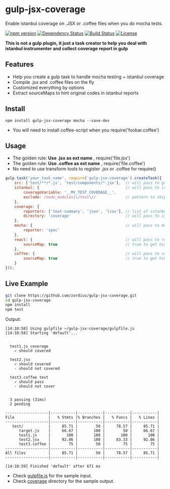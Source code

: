 gulp-jsx-coverage
=================

Enable istanbul coverage on .JSX or .coffee files when you do mocha tests.

[![npm version](https://img.shields.io/npm/v/gulp-jsx-coverage.svg)](https://www.npmjs.org/package/gulp-jsx-coverage) [![Dependency Status](https://david-dm.org/zordius/gulp-jsx-coverage.svg)](https://david-dm.org/zordius/gulp-jsx-coverage) [![Build Status](https://travis-ci.org/zordius/gulp-jsx-coverage.svg?branch=master)](https://travis-ci.org/zordius/gulp-jsx-coverage) [![License](https://img.shields.io/badge/license-MIT-green.svg)](LICENSE.txt)

**This is not a gulp plugin, it just a task creator to help you deal with istanbul instrumenter and collect coverage report in gulp**

Features
--------

* Help you create a gulp task to handle mocha testing + istanbul coverage
* Compile .jsx and .coffee files on the fly
* Customized everything by options
* Extract sourceMaps to hint original codes in istanbul reports

Install
-------

```
npm install gulp-jsx-coverage mocha --save-dev
```

* You will need to install coffee-script when you require('foobar.coffee')

Usage
-----

* The golden rule: **Use .jsx as ext name** , require('file.jsx')
* The golden rule: **Use .coffee as ext name** , require('file.coffee')
* No need to use transform tools to register .jsx or .coffee for require()

```javascript
gulp.task('your_task_name', require('gulp-jsx-coverage').createTask({
    src: ['test/**/*.js', 'test/components/*.jsx'],  // will pass to gulp.src
    istanbul: {                                      // will pass to istanbul
        coverageVariable: '__MY_TEST_COVERAGE__',
        exclude: /node_modules|\/test\//             // pattern to skip instrument
    },
    coverage: {
        reporters: ['text-summary', 'json', 'lcov'], // list of istanbul reporters
        directory: 'coverage'                        // will pass to istanbul reporters
    },
    mocha: {                                         // will pass to mocha
        reporter: 'spec'
    },
    react: {                                         // will pass to react-tools
        sourceMap: true                              // true to get hints in HTML covarage reports
    },
    coffee: {                                        // will pass to coffee.compile
        sourceMap: true                              // true to get hints in HTML coverage reports
    }
}));
```

Live Example
------------

```sh
git clone https://github.com/zordius/gulp-jsx-coverage.git
cd gulp-jsx-coverage
npm install
npm test
```

Output:

```
[14:10:58] Using gulpfile ~/gulp-jsx-coverage/gulpfile.js
[14:10:58] Starting 'default'...


  test1.js coverage
    ✓ should covered 

  test2.jsx
    ✓ should covered 
    - should not covered

  test3.coffee test
    ✓ should pass 
    - should not cover


  3 passing (31ms)
  2 pending

-------------------|-----------|-----------|-----------|-----------|
File               |   % Stmts |% Branches |   % Funcs |   % Lines |
-------------------|-----------|-----------|-----------|-----------|
   test/           |     85.71 |        50 |     78.57 |     85.71 |
      target.js    |     66.67 |       100 |        50 |     66.67 |
      test1.js     |       100 |       100 |       100 |       100 |
      test2.jsx    |     92.86 |       100 |     83.33 |     92.86 |
      test3.coffee |        75 |        50 |        75 |        75 |
-------------------|-----------|-----------|-----------|-----------|
All files          |     85.71 |        50 |     78.57 |     85.71 |
-------------------|-----------|-----------|-----------|-----------|

[14:10:59] Finished 'default' after 671 ms
```

* Check <a href="gulpfile.js">gulpfile.js</a> for the sample input.
* Check <a href="coverage">coverage</a> directory for the sample output.
